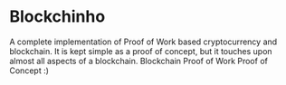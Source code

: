 # Blockchinho
A complete implementation of Proof of Work based cryptocurrency and blockchain. It is kept simple as a proof of concept, but it touches upon almost all aspects of a blockchain.
Blockchain Proof of Work Proof of Concept :)
